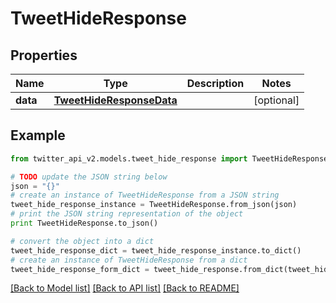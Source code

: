 # TweetHideResponse


## Properties
Name | Type | Description | Notes
------------ | ------------- | ------------- | -------------
**data** | [**TweetHideResponseData**](TweetHideResponseData.md) |  | [optional] 

## Example

```python
from twitter_api_v2.models.tweet_hide_response import TweetHideResponse

# TODO update the JSON string below
json = "{}"
# create an instance of TweetHideResponse from a JSON string
tweet_hide_response_instance = TweetHideResponse.from_json(json)
# print the JSON string representation of the object
print TweetHideResponse.to_json()

# convert the object into a dict
tweet_hide_response_dict = tweet_hide_response_instance.to_dict()
# create an instance of TweetHideResponse from a dict
tweet_hide_response_form_dict = tweet_hide_response.from_dict(tweet_hide_response_dict)
```
[[Back to Model list]](../README.md#documentation-for-models) [[Back to API list]](../README.md#documentation-for-api-endpoints) [[Back to README]](../README.md)


